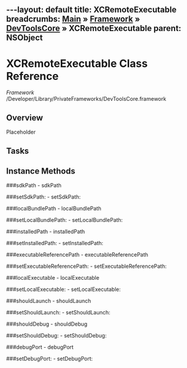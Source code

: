 ---layout: default
title: XCRemoteExecutable
breadcrumbs: <a href="/index.html">Main</a> &raquo; <a href="/Frameworks.html">Framework</a> &raquo; <a href="/Frameworks/DevToolsCore.html">DevToolsCore</a> &raquo; XCRemoteExecutable
parent: NSObject 
---
# XCRemoteExecutable Class Reference

*Framework* /Developer/Library/PrivateFrameworks/DevToolsCore.framework

## Overview

Placeholder

## Tasks

## Instance Methods

<a name="-sdkPath"></a>
###sdkPath
    - sdkPath

<a name="-setSdkPath:"></a>
###setSdkPath:
    - setSdkPath:

<a name="-localBundlePath"></a>
###localBundlePath
    - localBundlePath

<a name="-setLocalBundlePath:"></a>
###setLocalBundlePath:
    - setLocalBundlePath:

<a name="-installedPath"></a>
###installedPath
    - installedPath

<a name="-setInstalledPath:"></a>
###setInstalledPath:
    - setInstalledPath:

<a name="-executableReferencePath"></a>
###executableReferencePath
    - executableReferencePath

<a name="-setExecutableReferencePath:"></a>
###setExecutableReferencePath:
    - setExecutableReferencePath:

<a name="-localExecutable"></a>
###localExecutable
    - localExecutable

<a name="-setLocalExecutable:"></a>
###setLocalExecutable:
    - setLocalExecutable:

<a name="-shouldLaunch"></a>
###shouldLaunch
    - shouldLaunch

<a name="-setShouldLaunch:"></a>
###setShouldLaunch:
    - setShouldLaunch:

<a name="-shouldDebug"></a>
###shouldDebug
    - shouldDebug

<a name="-setShouldDebug:"></a>
###setShouldDebug:
    - setShouldDebug:

<a name="-debugPort"></a>
###debugPort
    - debugPort

<a name="-setDebugPort:"></a>
###setDebugPort:
    - setDebugPort:

